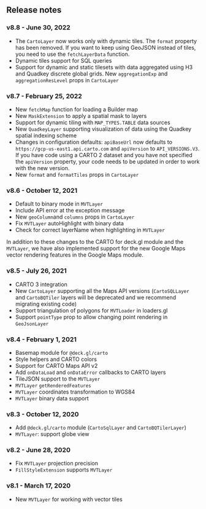 ## Release notes

### v8.8 - June 30, 2022

- The `CartoLayer` now works only with dynamic tiles. The `format` property has been removed. If you want to keep using GeoJSON instead of tiles, you need to use the `fetchLayerData` function.
- Dynamic tiles support for SQL queries
- Support for dynamic and static tilesets with data aggregated using H3 and Quadkey discrete global grids. New `aggregationExp` and `aggregationResLevel` props in `CartoLayer`

### v8.7 - February 25, 2022

- New `fetchMap` function for loading a Builder map
- New `MaskExtension` to apply a spatial mask to layers
- Support for dynamic tiling with `MAP_TYPES.TABLE` data sources
- New `QuadkeyLayer` supporting visualization of data using the Quadkey spatial indexing scheme
- Changes in configuration defaults: `apiBaseUrl` now defaults to `https://gcp-us-east1.api.carto.com` and `apiVersion` to `API_VERSIONS.V3`. If you have code using a CARTO 2 dataset and you have not specified the `apiVersion` property, your code needs to be updated in order to work with the new version.
- New `format` and `formatTiles` props in `CartoLayer`

### v8.6 - October 12, 2021

- Default to binary mode in `MVTLayer`
- Include API error at the exception message
- New `geoColumn`and `columns` props in `CartoLayer`
- Fix `MVTLayer` autoHighlight with binary data
- Check for correct layerName when highlighting in `MVTLayer`

In addition to these changes to the CARTO for deck.gl module and the `MVTLayer`, we have also implemented support for the new Google Maps vector rendering features in the Google Maps module.

### v8.5 - July 26, 2021

- CARTO 3 integration
- New `CartoLayer` supporting all the Maps API versions (`CartoSQLLayer` and `CartoBQTiler` layers will be deprecated and we recommend migrating existing code)
- Support triangulation of polygons for `MVTLoader` in loaders.gl
- Support `pointType` prop to allow changing point rendering in `GeoJsonLayer`

### v8.4 - February 1, 2021

- Basemap module for `@deck.gl/carto`
- Style helpers and CARTO colors
- Support for CARTO Maps API v2
- Add `onDataLoad` and `onDataError` callbacks to CARTO layers
- TileJSON support to the `MVTLayer`
- `MVTLayer` `getRenderedFeatures`
- `MVTLayer` coordinates transformation to WGS84
- `MVTLayer` binary data support

### v8.3 - October 12, 2020

- Add `@deck.gl/carto` module (`CartoSqlLayer` and `CartoBQTilerLayer`)
- `MVTLayer`: support globe view

### v8.2 - June 28, 2020

- Fix `MVTLayer` projection precision
- `FillStyleExtension` supports `MVTLayer`

### v8.1 - March 17, 2020

- New `MVTLayer` for working with vector tiles